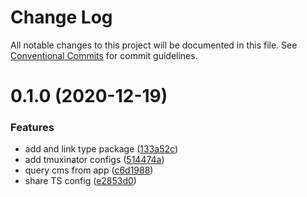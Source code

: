 # Change Log

All notable changes to this project will be documented in this file.
See [Conventional Commits](https://conventionalcommits.org) for commit guidelines.

# 0.1.0 (2020-12-19)


### Features

* add and link type package ([133a52c](https://github.com/JakeElder/project-eden/commit/133a52c5f90f1f7012d42de6c7f1f5c641cb77fb))
* add tmuxinator configs ([514474a](https://github.com/JakeElder/project-eden/commit/514474adbfead7729fee0e66fc701f3df03b91ab))
* query cms from app ([c6d1988](https://github.com/JakeElder/project-eden/commit/c6d19884da0d20e641a82a10cb3613ead23d88ea))
* share TS config ([e2853d0](https://github.com/JakeElder/project-eden/commit/e2853d0fa1f7067777cf1aea4a889bcc31ffcc55))
